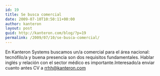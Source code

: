 ```yaml
---
id: 19
title: Se busca comercial
date: 2009-07-10T10:50:11+00:00
author: kanteron
layout: post
guid: http://kanteron.com/blog/?p=19
permalink: /2009/07/10/se-busca-comercial/
---
```

En Kanteron Systems buscamos un/a comercial para el área nacional: tecnófilo/a y buena presencia son dos requisitos fundamentales. Hablar inglés y relación con el sector médico es importante.Interesado/a enviar cuanto antes CV a rrhh@kanteron.com